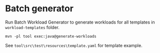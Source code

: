 # Batch generator
Run Batch Workload Generator to generate workloads for all templates in `workload-templates` folder.
```shell
mvn -pl tool exec:java@generate-workloads
```

See `tool\src\test\resources\template.yaml` for template example.

